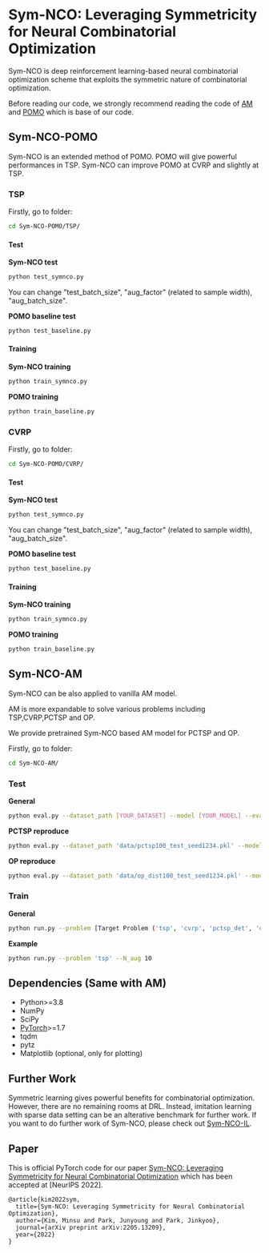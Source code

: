 # Sym-NCO: Leveraging Symmetricity for Neural Combinatorial Optimization 

Sym-NCO is deep reinforcement learning-based neural combinatorial optimization scheme that exploits the symmetric nature of combinatorial optimization. 

Before reading our code, we strongly recommend reading the code of [AM](https://github.com/wouterkool/attention-learn-to-route) and [POMO](https://github.com/yd-kwon/POMO/tree/master/NEW_py_ver) which is base of our code. 


## Sym-NCO-POMO

Sym-NCO is an extended method of POMO. POMO will give powerful performances in TSP. Sym-NCO can improve POMO at CVRP and slightly at TSP. 

### TSP

Firstly, go to folder:
```bash
cd Sym-NCO-POMO/TSP/
```

#### Test




**Sym-NCO test**
```bash
python test_symnco.py
```

You can change "test_batch_size", "aug_factor" (related to sample width), "aug_batch_size". 

**POMO baseline test**
```bash
python test_baseline.py
```


#### Training

**Sym-NCO training**
```bash
python train_symnco.py
```

**POMO training**
```bash
python train_baseline.py
```

### CVRP

Firstly, go to folder:
```bash
cd Sym-NCO-POMO/CVRP/
```

#### Test




**Sym-NCO test**
```bash
python test_symnco.py
```

You can change "test_batch_size", "aug_factor" (related to sample width), "aug_batch_size". 

**POMO baseline test**
```bash
python test_baseline.py
```


#### Training

**Sym-NCO training**
```bash
python train_symnco.py
```

**POMO training**
```bash
python train_baseline.py
```

## Sym-NCO-AM

Sym-NCO can be also applied to vanilla AM model. 

AM is more expandable to solve various problems including TSP,CVRP,PCTSP and OP.

We provide pretrained Sym-NCO based AM model for PCTSP and OP. 


Firstly, go to folder:
```bash
cd Sym-NCO-AM/
```

### Test

**General**
```bash
python eval.py --dataset_path [YOUR_DATASET] --model [YOUR_MODEL] --eval_batch_size [YOUR BATCH SIZE] -- augment [SAMPLE WIDTH]
```

**PCTSP reproduce**
```bash
python eval.py --dataset_path 'data/pctsp100_test_seed1234.pkl' --model pretrained_model/pctsp_100/epoch-99.pt 
```

**OP reproduce**
```bash
python eval.py --dataset_path 'data/op_dist100_test_seed1234.pkl' --model pretrained_model/op_100/epoch-99.pt 
```

### Train

**General**
```bash
python run.py --problem [Target Problem ('tsp', 'cvrp', 'pctsp_det', 'op')] --N_aug [L: problem symmetric width]
```

**Example**

```bash
python run.py --problem 'tsp' --N_aug 10 
```

## Dependencies (Same with AM)

* Python>=3.8
* NumPy
* SciPy
* [PyTorch](http://pytorch.org/)>=1.7
* tqdm
* pytz
* Matplotlib (optional, only for plotting)


## Further Work

Symmetric learning gives powerful benefits for combinatorial optimization. However, there are no remaining rooms at DRL. Instead, imitation learning with sparse data setting can be an alterative benchmark for further work. 
If you want to do further work of Sym-NCO, please check out [Sym-NCO-IL](https://github.com/alstn12088/Sym-NCO-IL). 



## Paper
This is official PyTorch code for our paper [Sym-NCO: Leveraging Symmetricity for Neural Combinatorial Optimization](https://openreview.net/forum?id=kHrE2vi5Rvs) which has been accepted at [NeurIPS 2022].

```
@article{kim2022sym,
  title={Sym-NCO: Leveraging Symmetricity for Neural Combinatorial Optimization},
  author={Kim, Minsu and Park, Junyoung and Park, Jinkyoo},
  journal={arXiv preprint arXiv:2205.13209},
  year={2022}
}
```

